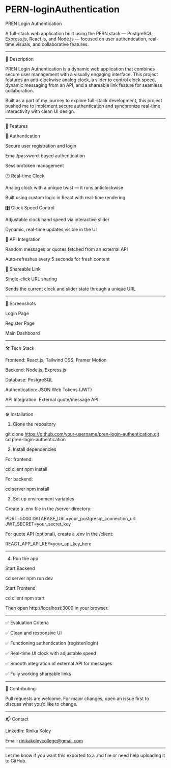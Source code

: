 # PERN-loginAuthentication

PREN Login Authentication

A full-stack web application built using the PERN stack — PostgreSQL, Express.js, React.js, and Node.js — focused on user authentication, real-time visuals, and collaborative features.


---

🚀 Description

PREN Login Authentication is a dynamic web application that combines secure user management with a visually engaging interface. This project features an anti-clockwise analog clock, a slider to control clock speed, dynamic messaging from an API, and a shareable link feature for seamless collaboration.

Built as a part of my journey to explore full-stack development, this project pushed me to implement secure authentication and synchronize real-time interactivity with clean UI design.


---

🔑 Features

🔐 Authentication

Secure user registration and login

Email/password-based authentication

Session/token management


🕒 Real-time Clock

Analog clock with a unique twist — it runs anticlockwise

Built using custom logic in React with real-time rendering


🎛 Clock Speed Control

Adjustable clock hand speed via interactive slider

Dynamic, real-time updates visible in the UI


💬 API Integration

Random messages or quotes fetched from an external API

Auto-refreshes every 5 seconds for fresh content


🔗 Shareable Link

Single-click URL sharing

Sends the current clock and slider state through a unique URL



---

📸 Screenshots

Login Page



Register Page



Main Dashboard




---

🛠 Tech Stack

Frontend: React.js, Tailwind CSS, Framer Motion

Backend: Node.js, Express.js

Database: PostgreSQL

Authentication: JSON Web Tokens (JWT)

API Integration: External quote/message API



---

⚙️ Installation

1. Clone the repository

git clone https://github.com/your-username/pren-login-authentication.git
cd pren-login-authentication

2. Install dependencies

For frontend:

cd client
npm install

For backend:

cd server
npm install

3. Set up environment variables

Create a .env file in the /server directory:

PORT=5000
DATABASE_URL=your_postgresql_connection_url
JWT_SECRET=your_secret_key

For quote API (optional), create a .env in the /client:

REACT_APP_API_KEY=your_api_key_here


---

4. Run the app

Start Backend

cd server
npm run dev

Start Frontend

cd client
npm start

Then open http://localhost:3000 in your browser.


---

✅ Evaluation Criteria

✅ Clean and responsive UI

✅ Functioning authentication (register/login)

✅ Real-time UI clock with adjustable speed

✅ Smooth integration of external API for messages

✅ Fully working shareable links



---

🤝 Contributing

Pull requests are welcome. For major changes, open an issue first to discuss what you’d like to change.


---

📬 Contact

LinkedIn: Rinika Koley

Email: rinikakoleycollege@gmail.com



---

Let me know if you want this exported to a .md file or need help uploading it to GitHub.


